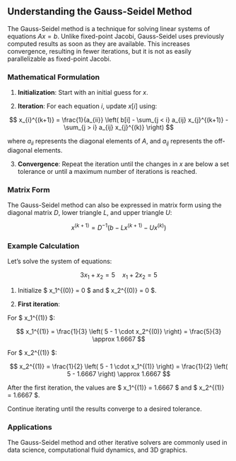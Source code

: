 
## Understanding the Gauss-Seidel Method

The Gauss-Seidel method is a technique for solving linear systems of equations $Ax = b$. Unlike fixed-point Jacobi, Gauss-Seidel uses previously computed results as soon as they are available. This increases convergence, resulting in fewer iterations, but it is not as easily parallelizable as fixed-point Jacobi.

### Mathematical Formulation

1. **Initialization**: Start with an initial guess for $x$.

2. **Iteration**: For each equation $i$, update $x[i]$ using:

$$
x_{i}^{(k+1)} = \frac{1}{a_{ii}} \left( b[i] - \sum_{j < i} a_{ij} x_{j}^{(k+1)} - \sum_{j > i} a_{ij} x_{j}^{(k)} \right)
$$

where $a_{ii}$ represents the diagonal elements of $A$, and $a_{ij}$ represents the off-diagonal elements.

3. **Convergence**: Repeat the iteration until the changes in $x$ are below a set tolerance or until a maximum number of iterations is reached.

### Matrix Form

The Gauss-Seidel method can also be expressed in matrix form using the diagonal matrix $D$, lower triangle $L$, and upper triangle $U$:

$$
x^{(k+1)} = D^{-1} \left( b - Lx^{(k+1)} - Ux^{(k)} \right)
$$

### Example Calculation

Let’s solve the system of equations:

$$
3x_1 + x_2 = 5 \quad x_1 + 2x_2 = 5
$$

1. Initialize $ x_1^{(0)} = 0 $ and $ x_2^{(0)} = 0 $.

2. **First iteration**:

For $ x_1^{(1)} $:

$$
x_1^{(1)} = \frac{1}{3} \left( 5 - 1 \cdot x_2^{(0)} \right) = \frac{5}{3} \approx 1.6667
$$

For $ x_2^{(1)} $:

$$
x_2^{(1)} = \frac{1}{2} \left( 5 - 1 \cdot x_1^{(1)} \right) = \frac{1}{2} \left( 5 - 1.6667 \right) \approx 1.6667
$$

After the first iteration, the values are $ x_1^{(1)} = 1.6667 $ and $ x_2^{(1)} = 1.6667 $.

Continue iterating until the results converge to a desired tolerance.

### Applications

The Gauss-Seidel method and other iterative solvers are commonly used in data science, computational fluid dynamics, and 3D graphics.
